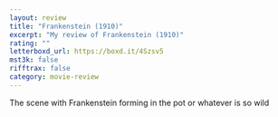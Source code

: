 ```yaml
---
layout: review
title: "Frankenstein (1910)"
excerpt: "My review of Frankenstein (1910)"
rating: ""
letterboxd_url: https://boxd.it/4Szsv5
mst3k: false
rifftrax: false
category: movie-review
---
```


The scene with Frankenstein forming in the pot or whatever is so wild
